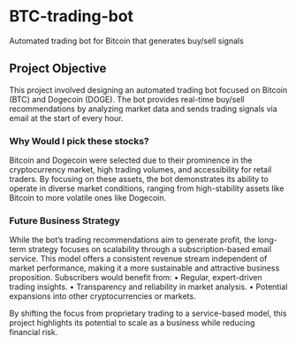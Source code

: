 # BTC-trading-bot
Automated trading bot for Bitcoin that generates buy/sell signals
## Project Objective
This project involved designing an automated trading bot focused on Bitcoin (BTC) and Dogecoin (DOGE). The bot provides real-time buy/sell recommendations by analyzing market data and sends trading signals via email at the start of every hour.
### Why Would I pick these stocks?
Bitcoin and Dogecoin were selected due to their prominence in the cryptocurrency market, high trading volumes, and accessibility for retail traders. By focusing on these assets, the bot demonstrates its ability to operate in diverse market conditions, ranging from high-stability assets like Bitcoin to more volatile ones like Dogecoin.
### Future Business Strategy
While the bot’s trading recommendations aim to generate profit, the long-term strategy focuses on scalability through a subscription-based email service. This model offers a consistent revenue stream independent of market performance, making it a more sustainable and attractive business proposition. Subscribers would benefit from:
	•	Regular, expert-driven trading insights.
	•	Transparency and reliability in market analysis.
	•	Potential expansions into other cryptocurrencies or markets.

By shifting the focus from proprietary trading to a service-based model, this project highlights its potential to scale as a business while reducing financial risk.
